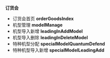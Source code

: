 **订货会**
- 订货会首页 **orderGoodsIndex**
- 机型管理 **modelManage**
- 机型导入新增 **leadingInAddModel**
- 机型导入删除 **leadingInDeleteModel**
- 特种机型分配 **specialModelQuantumDefend**
- 特种机型导入新增 **specialModelLeadingAdd**